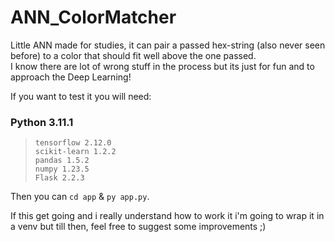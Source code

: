 # ANN_ColorMatcher

Little ANN made for studies, it can pair a passed hex-string (also never seen before) to a color that should fit well above the one passed.\
I know there are lot of wrong stuff in the process but its just for fun and to approach the Deep Learning!

If you want to test it you will need:
### Python 3.11.1
> `tensorflow 2.12.0`\
> `scikit-learn 1.2.2`\
> `pandas 1.5.2`\
> `numpy 1.23.5`\
> `Flask 2.2.3`
> 
Then you can `cd app` & `py app.py`.

If this get going and i really understand how to work it i'm going to wrap it in a venv but till then, feel free to suggest some improvements ;)
